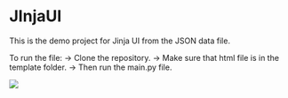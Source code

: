 # JInjaUI

This is the demo project for Jinja UI from the JSON data file.

To run the file:
-> Clone the repository.
-> Make sure that html file is in the template folder.
-> Then run the main.py file.

<img src="https://github.com/SURJEET3010/JInjaUI/issues/2#issue-1410419486" />
